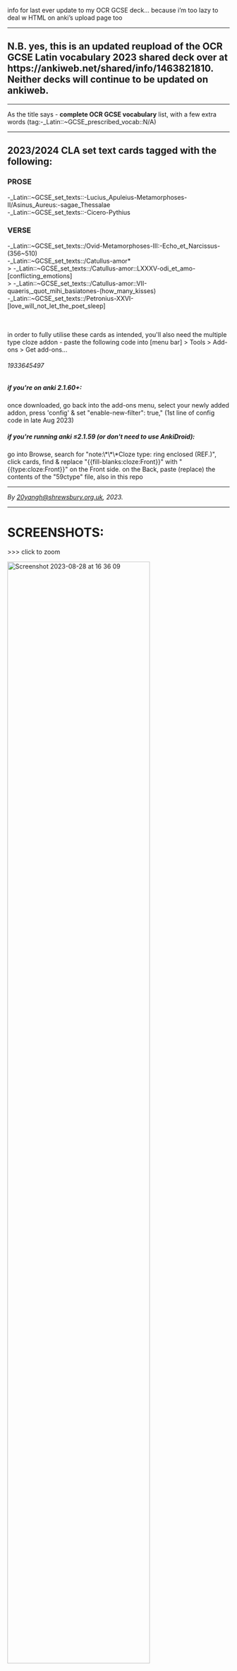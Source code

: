 info for last ever update to my OCR GCSE deck... because i’m too lazy to deal w HTML on anki’s upload page too
<hr>

<h2>
  N.B. yes, this is an updated reupload of the <i></i>OCR GCSE Latin vocabulary 2023</i> shared deck over at https://ankiweb.net/shared/info/1463821810. Neither decks will continue to be updated on ankiweb.
</h2>
<hr>

As the title says - <b>complete OCR GCSE vocabulary</b> list, with a few extra words (tag:-_Latin::~GCSE_prescribed_vocab::N/A)

<hr>
<h2>2023/2024 CLA set text cards tagged with the following:</h2>
    <h3>PROSE</h3>
        -_Latin::~GCSE_set_texts::-Lucius_Apuleius-Metamorphoses-II/Asinus_Aureus:-sagae_Thessalae <br>
        -_Latin::~GCSE_set_texts::-Cicero-Pythius
    <h3>VERSE</h3>
        -_Latin::~GCSE_set_texts::/Ovid-Metamorphoses-III:-Echo_et_Narcissus-(356~510) <br>
        -_Latin::~GCSE_set_texts::/Catullus-amor* <br>
               > -_Latin::~GCSE_set_texts::/Catullus-amor::LXXXV-odi_et_amo-[conflicting_emotions] <br>
               > -_Latin::~GCSE_set_texts::/Catullus-amor::VII-quaeris,_quot_mihi_basiatones-(how_many_kisses) <br>
        -_Latin::~GCSE_set_texts::/Petronius-XXVI-[love_will_not_let_the_poet_sleep] <br>


<br><br>
in order to fully utilise these cards as intended, you'll also need the multiple type cloze addon - paste the following code into [menu bar] > Tools > Add-ons > Get add-ons... <br>
<h6>1933645497</h5>

<h5>if you're on anki 2.1.60+:</h5>
    once downloaded, go back into the add-ons menu, select your newly added addon, press 'config' & set     "enable-new-filter": true," (1st line of config code in late Aug 2023) <br>
    
<h5>if you're running anki ≤2.1.59 (or don't need to use AnkiDroid):</h5>
    go into Browse, search for "note:\*\*\*Cloze type: ring enclosed (REF.)", click cards, find & replace "{{fill-blanks:cloze:Front}}" with "{{type:cloze:Front}}" on the Front side. on the Back, paste (replace) the contents of the "59ctype" file, also in this repo<br>

<hr>
<i> By <a href="mailto:20yangh@shrewsbury.org.uk">20yangh@shrewsbury.org.uk</a>, 2023.</i>

<hr>
<h1>SCREENSHOTS:</h1>
<p> >>> click to zoom</p>

<img width="80%" alt="Screenshot 2023-08-28 at 16 36 09" src="https://github.com/dative9/anki-latin2/assets/88746918/dafcd133-67b9-4c2b-9b05-05d25f9eca68">
<hr>
<img width="80%" alt="Screenshot 2023-08-28 at 16 36 29" src="https://github.com/dative9/anki-latin2/assets/88746918/a0958c55-a5f2-4632-9be2-a5d78a35c730">
<hr>


<img width="45%" alt="Screenshot 2023-08-28 at 16 36 54" src="https://github.com/dative9/anki-latin2/assets/88746918/0ab5a1cc-6b9e-47b2-a975-cbcfd2902214">
<img width="45%" alt="Screenshot 2023-08-28 at 16 36 58" src="https://github.com/dative9/anki-latin2/assets/88746918/4e9e5e04-1d10-4c26-835a-1264c9c52531">
<img width="45%" alt="Screenshot 2023-08-28 at 17 47 01" src="https://github.com/dative9/anki-latin2/assets/88746918/8a5b6cc0-8471-4f45-8b8c-11e536889b0e">
<img width="45%" alt="Screenshot 2023-08-28 at 17 47 05" src="https://github.com/dative9/anki-latin2/assets/88746918/14f890ba-23e5-461e-93ae-0a2a7826500b">

<hr>



<img width="80%" alt="Screenshot 2023-08-28 at 16 40 04" src="https://github.com/dative9/anki-latin2/assets/88746918/70b34f25-22ee-4dd8-8b57-a4c149ff990d">
<hr>
<img width="80%" alt="Screenshot 2023-08-28 at 16 40 13" src="https://github.com/dative9/anki-latin2/assets/88746918/9d1a690e-0b76-43e8-aed3-45fc545c12c5">


<hr>


<h4> > 99% of vocab items are formatted as the following:</h4>
1 HEADWORD - 2/3/4 other principle parts/nom. sg. inflections <br>
(part of speech, declension/conjugation & gender, additional notes) <br>
------------------------------------------------------------------------------- <br>
English definition <br>
(silly little memory aid phrases I used with a cool animation)
<br><br>



<img width="45%" alt="Screenshot 2023-08-28 at 16 38 39" src="https://github.com/dative9/anki-latin2/assets/88746918/3b20d614-a865-4801-bb52-94403326f93b">
<img width="45%" alt="Screenshot 2023-08-28 at 16 38 55" src="https://github.com/dative9/anki-latin2/assets/88746918/fb17f102-2a8c-4559-8152-10b99ea444f3">
<hr>

<img width="45%" alt="Screenshot 2023-08-28 at 17 13 26" src="https://github.com/dative9/anki-latin2/assets/88746918/ea87c8ff-f66a-4eff-94b8-da579d2e332e">
<img width="45%" alt="Screenshot 2023-08-28 at 17 13 31" src="https://github.com/dative9/anki-latin2/assets/88746918/3e144229-194b-4aa2-ae41-8ce4cbd09d1e">


<hr>
<img width="30%" alt="Screenshot 2023-08-28 at 17 13 54" src="https://github.com/dative9/anki-latin2/assets/88746918/8feec4f2-614b-4f72-833c-fc615b8ed97a">
<img width="30%" alt="Screenshot 2023-08-28 at 17 14 10" src="https://github.com/dative9/anki-latin2/assets/88746918/fcb1714e-b7d9-402f-97f7-46fc84830aa1">
<img width="30%" alt="Screenshot 2023-08-28 at 17 14 33" src="https://github.com/dative9/anki-latin2/assets/88746918/f2d6ab52-21bd-46fe-a0c7-5930cf1ad413">









<hr>
<i>- per </i><b>maior</b><i> aspera ad astra -</i>
